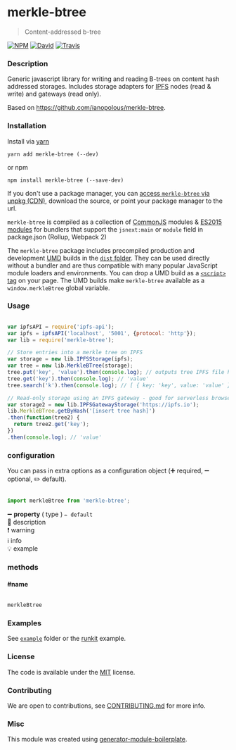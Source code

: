 # merkle-btree

> Content-addressed b-tree

[![NPM](https://img.shields.io/npm/v/merkle-btree.svg?style=flat-square)](https://www.npmjs.com/package/merkle-btree)
[![David](https://img.shields.io/david/mmalmi/merkle-btree.svg?style=flat-square)](https://david-dm.org/mmalmi/merkle-btree)
[![Travis](https://img.shields.io/travis/mmalmi/merkle-btree/master.svg?style=flat-square)](https://travis-ci.org/mmalmi/merkle-btree)

### Description
Generic javascript library for writing and reading B-trees on content hash addressed storages. Includes storage adapters for [IPFS](https://ipfs.io/) nodes (read & write) and gateways (read only).

Based on https://github.com/ianopolous/merkle-btree.

### Installation

Install via [yarn](https://github.com/yarnpkg/yarn)

	yarn add merkle-btree (--dev)

or npm

	npm install merkle-btree (--save-dev)


If you don't use a package manager, you can [access `merkle-btree` via unpkg (CDN)](https://unpkg.com/merkle-btree/), download the source, or point your package manager to the url.

`merkle-btree` is compiled as a collection of [CommonJS](http://webpack.github.io/docs/commonjs.html) modules & [ES2015 modules](http://www.2ality.com/2014/09/es6-modules-final.html) for bundlers that support the `jsnext:main` or `module` field in package.json (Rollup, Webpack 2)

The `merkle-btree` package includes precompiled production and development [UMD](https://github.com/umdjs/umd) builds in the [`dist` folder](https://unpkg.com/merkle-btree/dist/). They can be used directly without a bundler and are thus compatible with many popular JavaScript module loaders and environments. You can drop a UMD build as a [`<script>` tag](https://unpkg.com/merkle-btree) on your page. The UMD builds make `merkle-btree` available as a `window.merkleBtree` global variable.

### Usage

```js

var ipfsAPI = require('ipfs-api');
var ipfs = ipfsAPI('localhost', '5001', {protocol: 'http'});
var lib = require('merkle-btree');

// Store entries into a merkle tree on IPFS
var storage = new lib.IPFSStorage(ipfs);
var tree = new lib.MerkleBTree(storage);
tree.put('key', 'value').then(console.log); // outputs tree IPFS file hash after inserting key
tree.get('key').then(console.log); // 'value'
tree.search('k').then(console.log); // [ { key: 'key', value: 'value' } ]

// Read-only storage using an IPFS gateway - good for serverless browser apps
var storage2 = new lib.IPFSGatewayStorage('https://ipfs.io');
lib.MerkleBTree.getByHash('[insert tree hash]')
.then(function(tree2) {
  return tree2.get('key');
})
.then(console.log); // 'value'

```

### configuration

You can pass in extra options as a configuration object (➕ required, ➖ optional, ✏️ default).

```js

import merkleBtree from 'merkle-btree';

```

➖ **property** ( type ) ` ✏️ default `
<br/> 📝 description
<br/> ❗️ warning
<br/> ℹ️ info
<br/> 💡 example

### methods

#### #name

```js

merkleBtree

```

### Examples

See [`example`](example) folder or the [runkit](https://runkit.com/mmalmi/merkle-btree) example.

### License

The code is available under the [MIT](LICENSE) license.

### Contributing

We are open to contributions, see [CONTRIBUTING.md](CONTRIBUTING.md) for more info.

### Misc

This module was created using [generator-module-boilerplate](https://github.com/duivvv/generator-module-boilerplate).
